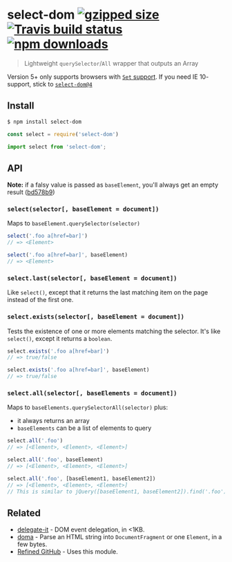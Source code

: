 # select-dom [![gzipped size][badge-gzip]](#no-link) [![Travis build status][badge-travis]][link-travis] [![npm downloads][badge-downloads]][link-npm]

  [badge-gzip]: https://img.shields.io/bundlephobia/minzip/select-dom.svg?label=gzipped
  [badge-travis]: https://api.travis-ci.org/bfred-it/select-dom.svg
  [badge-downloads]: https://img.shields.io/npm/dt/select-dom.svg
  [link-travis]: https://travis-ci.org/bfred-it/select-dom
  [link-npm]: https://www.npmjs.com/package/select-dom

> Lightweight `querySelector`/`All` wrapper that outputs an Array

Version 5+ only supports browsers with [`Set` support](https://developer.mozilla.org/en-US/docs/Web/JavaScript/Reference/Global_Objects/Set#Browser_compatibility). If you need IE 10- support, stick to [`select-dom@4`](https://github.com/bfred-it/select-dom/tree/v4.2.2)

## Install

```bash
$ npm install select-dom
```

```js
const select = require('select-dom')
```

```js
import select from 'select-dom';
```


## API

**Note:** if a falsy value is passed as `baseElement`, you'll always get an empty result ([bd578b9](https://github.com/bfred-it/select-dom/commit/bd578b975e35d9f802cb43a900a6d3c83095c76a))

### `select(selector[, baseElement = document])`

Maps to `baseElement.querySelector(selector)`

```js
select('.foo a[href=bar]')
// => <Element>

select('.foo a[href=bar]', baseElement)
// => <Element>
```

### `select.last(selector[, baseElement = document])`

Like `select()`, except that it returns the last matching item on the page instead of the first one.

### `select.exists(selector[, baseElement = document])`

Tests the existence of one or more elements matching the selector. It's like `select()`, except it returns a `boolean`.

```js
select.exists('.foo a[href=bar]')
// => true/false

select.exists('.foo a[href=bar]', baseElement)
// => true/false
```

### `select.all(selector[, baseElements = document])`

Maps to `baseElements.querySelectorAll(selector)` plus:

* it always returns an array
* `baseElements` can be a list of elements to query

```js
select.all('.foo')
// => [<Element>, <Element>, <Element>]

select.all('.foo', baseElement)
// => [<Element>, <Element>, <Element>]

select.all('.foo', [baseElement1, baseElement2])
// => [<Element>, <Element>, <Element>]
// This is similar to jQuery([baseElement1, baseElement2]).find('.foo')
```

## Related

- [delegate-it](https://github.com/bfred-it/delegate-it) - DOM event delegation, in <1KB.
- [doma](https://github.com/bfred-it/doma) - Parse an HTML string into `DocumentFragment` or one `Element`, in a few bytes.
- [Refined GitHub](https://github.com/sindresorhus/refined-github) - Uses this module.
